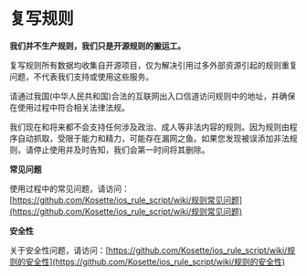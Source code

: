 # 复写规则

**我们并不生产规则，我们只是开源规则的搬运工。**

复写规则所有数据均收集自开源项目，仅为解决引用过多外部资源引起的规则重复问题，不代表我们支持或使用这些服务。

请通过我国(中华人民共和国)合法的互联网出入口信道访问规则中的地址，并确保在使用过程中符合相关法律法规。

我们现在和将来都不会支持任何涉及政治、成人等非法内容的规则。因为规则由程序自动抓取，受限于能力和精力，可能存在漏网之鱼。如果您发现被误添加非法规则，请停止使用并及时告知，我们会第一时间将其删除。

**常见问题**

使用过程中的常见问题，请访问：[https://github.com/Kosette/ios_rule_script/wiki/规则常见问题](https://github.com/Kosette/ios_rule_script/wiki/规则常见问题)

**安全性**

关于安全性问题，请访问：[https://github.com/Kosette/ios_rule_script/wiki/规则的安全性](https://github.com/Kosette/ios_rule_script/wiki/规则的安全性)